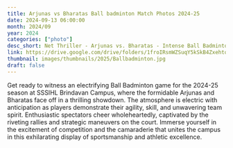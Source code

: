 ```yaml
---
title: Arjunas vs Bharatas Ball badminton Match Photos 2024-25
date: 2024-09-13 06:00:00
month: 2024/09
year: 2024
categories: ["photo"]
desc_short: Net Thriller - Arjunas vs. Bharatas - Intense Ball Badminton Match at SSSIHL Brindavan Campus
link: https://drive.google.com/drive/folders/1froIRsmWZSuqY5kSkB4ZxehtqCuhQQGF?usp=drive_link
thumbnail: images/thumbnails/2025/Ballbadminton.jpg
draft: false
---
```


 Get ready to witness an electrifying Ball Badminton game for the 2024-25 season at SSSIHL Brindavan Campus, where the formidable Arjunas and Bharatas face off in a thrilling showdown. The atmosphere is electric with anticipation as players demonstrate their agility, skill, and unwavering team spirit. Enthusiastic spectators cheer wholeheartedly, captivated by the riveting rallies and strategic maneuvers on the court. Immerse yourself in the excitement of competition and the camaraderie that unites the campus in this exhilarating display of sportsmanship and athletic excellence.